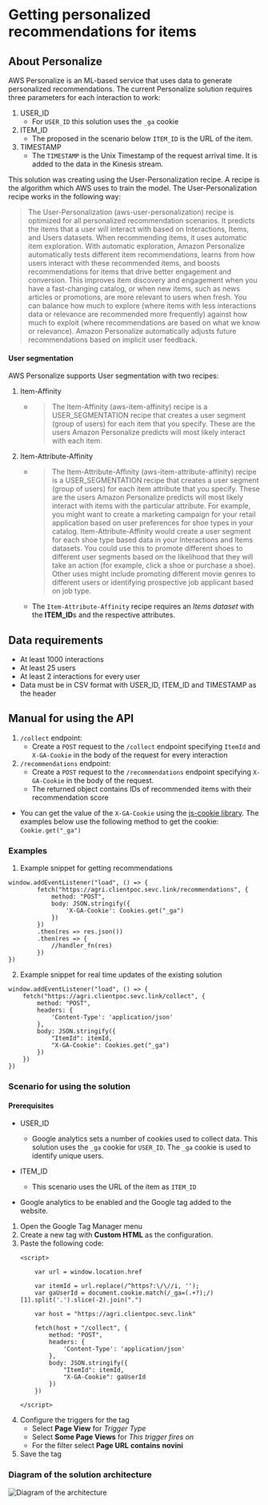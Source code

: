# Getting personalized recommendations for items

## About Personalize
AWS Personalize is an ML-based service that uses data to generate personalized recommendations. 
The current Personalize solution requires three parameters for each interaction to work:
1. USER_ID
    - For `USER_ID` this solution uses the `_ga` cookie
2. ITEM_ID
    - The proposed in the scenario below `ITEM_ID` is the URL of the item.
3. TIMESTAMP
    - The `TIMESTAMP` is the Unix Timestamp of the request arrival time. It is added to the data in the Kinesis stream.

This solution was creating using the User-Personalization recipe. A recipe is the algorithm which AWS uses to train the model. The User-Personalization recipe works in the following way:

>The User-Personalization (aws-user-personalization) recipe is optimized for all personalized recommendation scenarios. It predicts the items that a user will interact with based on Interactions, Items, and Users datasets. When recommending items, it uses automatic item exploration.
With automatic exploration, Amazon Personalize automatically tests different item recommendations, learns from how users interact with these recommended items, and boosts recommendations for items that drive better engagement and conversion. This improves item discovery and engagement when you have a fast-changing catalog, or when new items, such as news articles or promotions, are more relevant to users when fresh.
You can balance how much to explore (where items with less interactions data or relevance are recommended more frequently) against how much to exploit (where recommendations are based on what we know or relevance). Amazon Personalize automatically adjusts future recommendations based on implicit user feedback.

#### User segmentation
AWS Personalize supports User segmentation with two recipes:
1. Item-Affinity
    - >The Item-Affinity (aws-item-affinity) recipe is a USER_SEGMENTATION recipe that creates a user segment (group of users) for each item that you specify. These are the users Amazon Personalize predicts will most likely interact with each item. 
2. Item-Attribute-Affinity
    - >The Item-Attribute-Affinity (aws-item-attribute-affinity) recipe is a USER_SEGMENTATION recipe that creates a user segment (group of users) for each item attribute that you specify. These are the users Amazon Personalize predicts will most likely interact with items with the particular attribute. 
      >For example, you might want to create a marketing campaign for your retail application based on user preferences for shoe types in your catalog. Item-Attribute-Affinity would create a user segment for each shoe type based data in your Interactions and Items datasets. You could use this to promote different shoes to different user segments based on the likelihood that they will take an action (for example, click a shoe or purchase a shoe). Other uses might include promoting different movie genres to different users or identifying prospective job applicant based on job type. 
    - The `Item-Attribute-Affinity` recipe requires an *Items dataset* with the **ITEM_ID**s and the respective attributes.

## Data requirements
+   At least 1000 interactions
+   At least 25 users
+   At least 2 interactions for every user
+   Data must be in CSV format with USER_ID, ITEM_ID and TIMESTAMP as the header

## Manual for using the API
1.  ```/collect``` endpoint:
    -   Create a `POST` request to the ```/collect``` endpoint specifying `ItemId` and `X-GA-Cookie` in the body of the request for every interaction
2.  ```/recommendations``` endpoint:
    -   Create a `POST` request to the ```/recommendations``` endpoint specifying `X-GA-Cookie` in the body of the request.
    -   The returned object contains IDs of recommended items with their recommendation score
- You can get the value of the `X-GA-Cookie` using the [js-cookie library](https://github.com/js-cookie/js-cookie). The examples below use the following method to get the cookie:
```Cookie.get("_ga")```

### Examples
1. Example snippet for getting recommendations
```
window.addEventListener("load", () => {
        fetch("https://agri.clientpoc.sevc.link/recommendations", {
            method: "POST",
            body: JSON.stringify({
                'X-GA-Cookie': Cookies.get("_ga")
            })
        })
        .then(res => res.json())
        .then(res => {
            //handler_fn(res)
        })
})
```
2. Example snippet for real time updates of the existing solution
```
window.addEventListener("load", () => {
    fetch("https://agri.clientpoc.sevc.link/collect", {
        method: "POST",
        headers: {
            'Content-Type': 'application/json'
        },
        body: JSON.stringify({ 
            "ItemId": itemId,
            "X-GA-Cookie": Cookies.get("_ga")
        })
    })
})
```
### Scenario for using the solution
#### Prerequisites
- USER_ID
    - Google analytics sets a number of cookies used to collect data. This solution uses the `_ga` cookie for `USER_ID`. The `_ga` cookie is used to identify unique users.
- ITEM_ID
    - This scenario uses the URL of the item as `ITEM_ID`

-  Google analytics to be enabled and the Google tag added to the website.
1. Open the Google Tag Manager menu
2. Create a new tag with **Custom HTML** as the configuration.
3. Paste the following code:
    ```
    <script>

        var url = window.location.href
        
        var itemId = url.replace(/^https?:\/\//i, '');
        var gaUserId = document.cookie.match(/_ga=(.+?);/)[1].split('.').slice(-2).join(".")
        
        var host = "https://agri.clientpoc.sevc.link"
        
        fetch(host + "/collect", {
            method: "POST",
            headers: {
                'Content-Type': 'application/json'
            },
            body: JSON.stringify({ 
                "ItemId": itemId,
                "X-GA-Cookie": gaUserId
            })
        })

    </script>
    ```
4. Configure the triggers for the tag
    - Select **Page View** for *Trigger Type*
    - Select **Some Page Views** for *This trigger fires on*
    - For the filter select **Page URL** **contains** **novini**
5. Save the tag

### Diagram of the solution architecture
![Diagram of the architecture](/doc/diagram.png)
